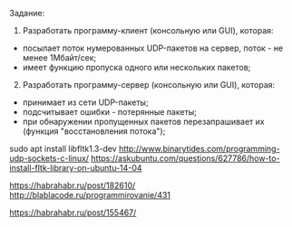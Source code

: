 Задание:

1. Разработать программу-клиент (консольную или GUI), которая:
- посылает поток нумерованных UDP-пакетов на сервер, поток - не менее
1Мбайт/сек;
- имеет функцию пропуска одного или нескольких пакетов;

2. Разработать программу-сервер (консольную или GUI), которая:
- принимает из сети UDP-пакеты;
- подсчитывает ошибки - потерянные пакеты;
- при обнаружении пропущенных пакетов перезапрашивает их (функция
"восстановления потока");



sudo apt install libfltk1.3-dev
http://www.binarytides.com/programming-udp-sockets-c-linux/
https://askubuntu.com/questions/627786/how-to-install-fltk-library-on-ubuntu-14-04

https://habrahabr.ru/post/182610/
http://blablacode.ru/programmirovanie/431

https://habrahabr.ru/post/155467/
